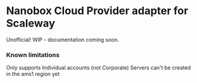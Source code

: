 # Nanobox Cloud Provider adapter for Scaleway

Unofficial! WIP - documentation coming soon.


### Known limitations
Only supports Individual accounts (not Corporate)
Servers can't be created in the ams1 region yet
